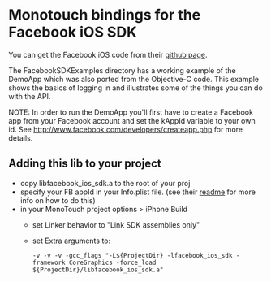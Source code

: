 Monotouch bindings for the Facebook iOS SDK
===========================================

You can get the Facebook iOS code from their [github page](http://github.com/facebook/facebook-ios-sdk).

The FacebookSDKExamples directory has a working example of the DemoApp which was also ported from the Objective-C code.  This example shows the basics of logging in and illustrates some of the things you can do with the API.

NOTE: In order to run the DemoApp you'll first have to create a Facebook app from your Facebook account and set the kAppId variable to your own id.  See http://www.facebook.com/developers/createapp.php for more details.

Adding this lib to your project
-------------------------------

- copy libfacebook_ios_sdk.a to the root of your proj
- specify your FB appId in your Info.plist file. (see their [readme](https://github.com/facebook/facebook-ios-sdk/blob/master/README.mdown) for more info on how to do this)
- in your MonoTouch project options > iPhone Build
    - set Linker behavior to "Link SDK assemblies only"
    - set Extra arguments to:

          -v -v -v -gcc_flags "-L${ProjectDir} -lfacebook_ios_sdk -framework CoreGraphics -force_load ${ProjectDir}/libfacebook_ios_sdk.a"